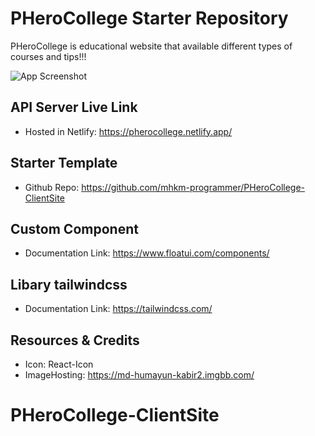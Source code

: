 
# PHeroCollege Starter Repository

PHeroCollege is educational website that available different types of courses and tips!!!

![App Screenshot](https://i.ibb.co/Czgj9MW/PHero-College.png/468x300?text=App+Screenshot+Here)


## API Server Live Link
- Hosted in Netlify: https://pherocollege.netlify.app/
## Starter Template
- Github Repo: https://github.com/mhkm-programmer/PHeroCollege-ClientSite
## Custom Component 
- Documentation Link: https://www.floatui.com/components/
## Libary tailwindcss
- Documentation Link: https://tailwindcss.com/

## Resources & Credits
- Icon: React-Icon
- ImageHosting: https://md-humayun-kabir2.imgbb.com/
# PHeroCollege-ClientSite
